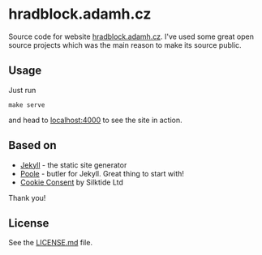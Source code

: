 # hradblock.adamh.cz

Source code for website [hradblock.adamh.cz](https://hradblock.adamh.cz). I've
used some great open source projects which was the main reason to make its
source public.

## Usage

Just run

    make serve

and head to [localhost:4000](http://localhost:4000) to see the site in action.

## Based on

 * [Jekyll](http://jekyllrb.com/) - the static site generator
 * [Poole](http://getpoole.com/) - butler for Jekyll. Great thing to start with!
 * [Cookie Consent](https://github.com/insites/cookieconsent) by Silktide Ltd

Thank you!

## License

See the [LICENSE.md](LICENSE.md) file.
